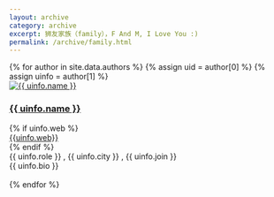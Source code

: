 ```yaml
---
layout: archive
category: archive
excerpt: 狮友家族（family），F And M, I Love You :)
permalink: /archive/family.html
---
```


<div class="tiles">
{% for author in site.data.authors %}
    {% assign uid = author[0] %}
    {% assign uinfo = author[1] %}
    <a name="{{ uid }}" />
    <footer class="page-footer">
    <div class="author-image">
        <a href="/archive/author.html#{{uid}}"><img src="{{ site.url }}/images/{{ uinfo.avatar }}" alt="{{ uinfo.name }}"></a>
    </div>
    <div class="author-content">
        <h3 class="author-name" ><a href="/archive/author.html#{{uid}}"> {{ uinfo.name }}</a></h3>
        {% if uinfo.web %}<div><a href="{{uinfo.web}}" target="blank">{{uinfo.web}}</a></div>{% endif %}
        <div>{{ uinfo.role }} , {{ uinfo.city }} , {{ uinfo.join }}</div>
    </div>
    </footer>
    <div>{{ uinfo.bio }}</div>
    <br />
{% endfor %}
</div>
